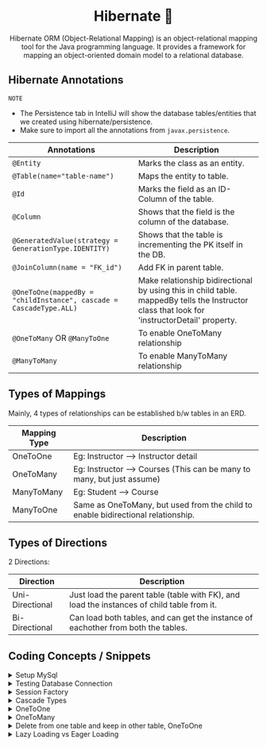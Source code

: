 
<h1 align="center">
    Hibernate 🥫 
</h1>

<p align="center">
    Hibernate ORM (Object-Relational Mapping) is an object-relational mapping tool for the Java programming language. It provides a framework for mapping an object-oriented domain model to a relational database.
</p>


## Hibernate Annotations

`NOTE`
* The Persistence tab in IntelliJ will show the database tables/entities that we created using hibernate/persistence.
* Make sure to import all the annotations from `javax.persistence`.

Annotations | Description
---| ---| 
`@Entity` | Marks the class as an entity.
`@Table(name="table-name")` | Maps the entity to table.
`@Id` | Marks the field as an ID-Column of the table.
`@Column` | Shows that the field is the column of the database.
`@GeneratedValue(strategy = GenerationType.IDENTITY)` | Shows that the table is incrementing the PK itself in the DB.
`@JoinColumn(name = "FK_id")` | Add FK in parent table.
`@OneToOne(mappedBy = "childInstance", cascade = CascadeType.ALL)` | Make relationship bidirectional by using this in child table. mappedBy tells the Instructor class that look for 'instructorDetail' property.
`@OneToMany` OR `@ManyToOne` | To enable OneToMany relationship 
`@ManyToMany` | To enable ManyToMany relationship 


## Types of Mappings
Mainly, 4 types of relationships can be established b/w tables in an ERD.

Mapping Type | Description
---| ---|
OneToOne | Eg: Instructor --> Instructor detail
OneToMany | Eg: Instructor --> Courses (This can be many to many, but just assume)
ManyToMany | Eg: Student --> Course
ManyToOne | Same as OneToMany, but used from the child to enable bidirectional relationship.

## Types of Directions
2 Directions: 

Direction | Description
---| ---|
Uni-Directional | Just load the parent table (table with FK), and load the instances of child table from it.
Bi-Directional | Can load both tables, and can get the instance of eachother from both the tables.



## Coding Concepts / Snippets

[comment]: <> (Setup Mysql)
<details>
<summary>Setup MySql</summary>

* Install MySQL.
* Open CMD in the `C:\Program Files\MySQL\MySQL Server 8.0\bin` path, and enter the following command:

      mysql -u root -p

* It will ask for a password, enter the password and now we have access to MySQL.
* Now create a user to access the database using the following command.

      CREATE USER 'dbadmin'@'localhost' IDENTIFIED BY 'password';

* Once the user is created, you can check if the user exists by using the following command:

      SELECT user FROM mysql.user;

* Now create a database using the following query:

      CREATE DATABASE testdb;

* Create a table using the following query. Make sure to select the database using `use databaseName` command to select the database for table creation.

      CREATE TABLE Employee (
        firstName VARCHAR(30) NOT NULL, 
        lastName VARCHAR(30) NOT NULL, 
        employeeId INT UNSIGNED NOT NULL PRIMARY KEY
      );

  The `show tables` command will show all tables in the database, and `describe tablename` command will show details of the table.


* Now we have to give privileges to the user that we just created in order to access the database. use the query below to assign privileges.

       GRANT ALL PRIVILEGES ON testdb.employee TO 'dbadmin'@'localhost' WITH GRANT OPTION;

* To check the privileges of a user, use the following query:

      SHOW GRANTS FOR 'dbadmin'@'localhost';

* Set auto increment in MySQL and just pass the values of all columns except PK, it will automatically increment PK.
  
      ALTER TABLE student MODIFY id int NOT NULL AUTO_INCREMENT;

* To check index(Constraints details) of a table, use the following command:

      SELECT INDEX FROM table_name;

* Run the following command to execute a file script:

      SOURCE c:/users/khannosa/Desktop/spring-hibernate/assets/hb-01-one-to-one-uni/create-db.sql

</details>

[comment]: <> (Testing Database Connection)
<details>
<summary>Testing Database Connection</summary>

Following code is used to test the connection with the database.

    package com.osama.springhibernate;
    
    import org.springframework.boot.SpringApplication;
    import org.springframework.boot.autoconfigure.SpringBootApplication;
    import org.springframework.boot.autoconfigure.jdbc.DataSourceAutoConfiguration;
    
    import java.sql.Connection;
    import java.sql.DriverManager;
    
    @SpringBootApplication(exclude = {DataSourceAutoConfiguration.class})
    public class SpringHibernateApplication {
    
        public static void main(String[] args) {
            SpringApplication.run(SpringHibernateApplication.class, args);
    
            /*
            * Database: MySQL
            * Testing Database Connection
            */
            String userName = "dbadmin";
            String password = "admin";
            String jdbcUrl = "jdbc:mysql://localhost:3306/testdb";
            try {
                System.out.println("Connecting to database");
                Connection con = DriverManager.getConnection(jdbcUrl, userName, password);
                System.out.println("Connection Successful");
            } catch (Exception exception) {
                exception.printStackTrace();
            }
        }
    }

Make sure to add `@SpringBootApplication(exclude = {DataSourceAutoConfiguration.class})` in the annotation.

</details>

[comment]: <> (Session Factory)
<details>
<summary>Session Factory</summary>

* Session Factory Reads the Hibernate config file and creates the heavy-weight session objects. 
* `Session objects` develops connection with the database, and we use that object again and again.

</details>

[comment]: <> (Cascade Types)
<details>
<summary>Cascade Types</summary>

OneToOne Cascade Type | Description
---| ---|
PERSIST | if entity is persisted / saved, related entity will also be persisted. 
REMOVE | if entity is removed / deleted, related entity will also be deleted.
REFRESH | if entity is refreshed, related entity will also be refreshed.
DETACH | if entity is detached (not associated with session), related entity will also be detached.
MERGE | if entity is merged, then related entity will also be merged.
ALL | All of the above cascade types.

</details>

[comment]: <> (OneToOne)
<details>
<summary>OneToOne</summary>

* The Example covered here is an example of Instructor <--> InstructorDetail `Bi-Directional` and `Directional`.
* `Can apply cascades` Instructor and InstructorDetail can `Get` and `Delete` each other.

</details>

[comment]: <> (OneToMany)
<details>
<summary>OneToMany</summary>

* The Example covered here is an example of Instructor <--> Course `Bi-Directional`.
* The Example covered here is an example of Course <--> Reviews `Uni-Directional`.
* `Donot apply delete cascades`: Instructor and courses are not dependent.


</details>

[comment]: <> (OneToMany)
<details>
<summary>Delete from one table and keep in other table, OneToOne</summary>

If we want to delete an `instructor_detail` and keep `instructor` than set

    @OneToOne(mappedBy = "instructorDetail",cascade = {CascadeType.DETACH, CascadeType.REFRESH, CascadeType.MERGE, CascadeType.PERSIST})
    private Instructor instructor;


Instead of:

    @OneToOne(mappedBy = "instructorDetail", cascade = CascadeType.ALL)
    private Instructor instructor;


CascadeType.DELETE, also in the DAO class before deleting, break the association by using:
    
    tempInstructor.getInstructorDetail().setInstructorDetail(null);

</details>

[comment]: <> (Lazy Load vs Eager Load)
<details>
<summary>Lazy Loading vs Eager Loading</summary>

* Default fetch types for mapping are given below:

Mapping | Default Fetch Type
---| ---|
OneToOne | FetchType.EAGER
OneToMany | FetchType.LAZY
ManyToOne | FetchType.EAGER
ManyToMany | FetchType.LAZY

* `Note` You need to have an open session in order to Lazy Load the data.

* Two main ways of lazy loading the data:
  * `session.get` and call the appropriate getter method.
  * `HQL`, Hibernate Query language

        // Lazy Loading using HQL
        // Loading Everything we need when the session is opened!
        // Import from import org.hibernate.query.Query;
        Query<Instructor> query = session
                .createQuery("SELECT i FROM Instructor i JOIN FETCH i.courses where i.id=:instructorId", Instructor.class);


* If we have teacher and courses, `one-to-one` relation, and we load some data from the courses tables, 
and the fetch type is set to Eager loading, then it will also load the data from teacher table as well.

* The Following code shows the setting of the fetch type:

      @ManyToOne(fetch = FetchType.EAGER, cascade = {CascadeType.PERSIST, CascadeType.MERGE, CascadeType.REFRESH, CascadeType.DETACH})
      @JoinColumn(name = "instructor_id")
      private Instructor instructor;

The Following tables shows the differences b/w eager and lazy loading:


Lazy Loading | Eager Loading
---| ---|
Load the main entity first, and loads dependent entities on demand | Loads everything
Loads names of students | Loads all the student objects
</details>